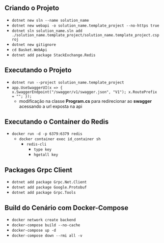 ## Criando o Projeto

* ```dotnet new sln --name solution_name```
* ```dotnet new webapi -o solution_name.template_project --no-https true```
* ```dotnet sln solution_name.sln add ./solution_name.template_project/solution_name.template_project.csproj```
* ```dotnet new gitignore```
* ```cd Basket.WebApi```
* ```dotnet add package StackExchange.Redis```

## Executando o Projeto

* ```dotnet run --project solution_name.template_project```
* ```app.UseSwaggerUI(x => { x.SwaggerEndpoint("/swagger/v1/swagger.json", "V1"); x.RoutePrefix = ""; });```
  * modificação na classe **Program.cs** para redirecionar ao **swagger** acessando a url exposta na api

## Executando o Container do Redis

* ```docker run -d -p 6379:6379 redis```
  * ```docker container exec id_container sh```
    * ```redis-cli```
      * ```type key```
      * ```hgetall key```

## Packages Grpc Client

* ```dotnet add package Grpc.Net.Client```
* ```dotnet add package Google.Protobuf```
* ```dotnet add package Grpc.Tools```

## Build do Cenário com Docker-Compose

* ```docker network create backend```
* ```docker-compose build --no-cache```
* ```docker-compose up -d```
* ```docker-compose down --rmi all -v```